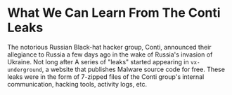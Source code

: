 # What We Can Learn From The Conti Leaks

The notorious Russian Black-hat hacker group, Conti, announced their allegiance to Russia a few days ago in the wake of Russia's invasion of Ukraine. Not long after A series of "leaks" started appearing in `vx-underground`, a website that publishes Malware source code for free. These leaks were in the form of 7-zipped files of the Conti group's internal communication, hacking tools, activity logs, etc.
